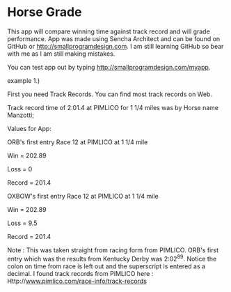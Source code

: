 Horse Grade
=====
This app will compare winning time against track record and will grade performance. App was made using Sencha Architect and can be found on GitHub or http://smallprogramdesign.com. I am still learning GitHub so bear with me as I am still making mistakes.


You can test app out by typing http://smallprogramdesign.com/myapp. 

example 1.) 

First you need Track Records. You can find most track records on Web.

Track record time of 2:01.4 at PIMLICO for 1 1/4 miles was by Horse name Manzotti;



Values for App:

ORB's first entry Race 12 at PIMLICO at  1 1/4 mile


Win = 202.89

Loss = 0

Record = 201.4


OXBOW's first entry Race 12 at PIMLICO at  1 1/4 mile


Win = 202.89

Loss = 9.5

Record = 201.4




Note : This was taken straight from racing form from PIMLICO. ORB's first entry which was the results from Kentucky Derby was 2:02<sup>89</sup>. Notice the colon on time from race is left out and the superscript is entered as a decimal. I found track records from PIMLICO here : Http://www.pimlico.com/race-info/track-records

